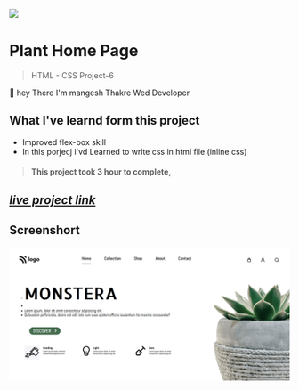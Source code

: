 ![](https://img.shields.io/badge/Live%20Project%206-Hosting%20Landing%20Page-brightgreen)

# Plant Home Page 
> HTML - CSS Project-6 

🙌 hey There I'm mangesh Thakre Wed Developer 
##  What I've learnd form this project 
 
 - Improved flex-box skill
 - In this porjecj i'vd Learned to write css in html file (inline css)

> #### This project took 3 hour to complete, 

 ##  _[live project link](https://full-stack-js-html-css-project-6.netlify.app "HTML-CSS_Project-4" )_

## Screenshort
![alt text](https://github.com/MangeshThakre/HTML-CSS-Project-6/blob/master/project-6.png?raw=true)

